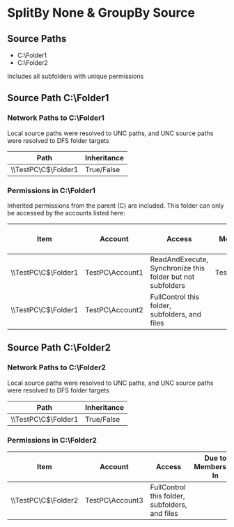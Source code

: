 # SplitBy None & GroupBy Source

## Source Paths

- C:\Folder1
- C:\Folder2

Includes all subfolders with unique permissions

## Source Path C:\\Folder1

### Network Paths to C:\\Folder1

Local source paths were resolved to UNC paths, and UNC source paths were resolved to DFS folder targets

| Path | Inheritance |
|------|-------------|
| \\\\TestPC\\C$\\Folder1 | True/False |

### Permissions in C:\\Folder1

Inherited permissions from the parent (C) are included. This folder can only be accessed by the accounts listed here:

| Item | Account | Access | Due to Membership In | Source of Access | Account Property 1 | Account Property 2 | etc. |
|------|--------|----------------------|------------------|------------------|------------------|------------------|------------------|
| \\\\TestPC\\C$\\Folder1 | TestPC\\Account1 | ReadAndExecute, Synchronize this folder but not subfolders | TestPC\\Group1 | Discretionary ACL | - | - | ... |
| \\\\TestPC\\C$\\Folder1 | TestPC\\Account2 | FullControl this folder, subfolders, and files | | Ownership | - | - | ... |

## Source Path C:\\Folder2

### Network Paths to C:\\Folder2

Local source paths were resolved to UNC paths, and UNC source paths were resolved to DFS folder targets

| Path | Inheritance |
|------|-------------|
| \\\\TestPC\\C$\\Folder1 | True/False |

### Permissions in C:\\Folder2

| Item | Account | Access | Due to Membership In | Source of Access | Account Property 1 | Account Property 2 | etc. |
|------|--------|----------------------|------------------|------------------|------------------|------------------|------------------|
| \\\\TestPC\\C$\\Folder2 | TestPC\\Account3 | FullControl this folder, subfolders, and files | | Discretionary ACL | - | - | ... |
